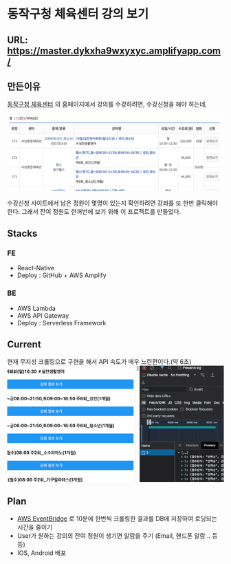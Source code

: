 # 동작구청 체육센터 강의 보기

## URL: https://master.dykxha9wxyxyc.amplifyapp.com/
## 만든이유
[동작구청 체육센터](https://sports.idongjak.or.kr/home/171) 의 홈페이지에서 강의를 수강하려면, 수강신청을 해야 하는데, 

![img.png](img.png)

수강신청 사이트에서 남은 정원이 몇명이 있는지 확인하려면 강좌를 또 한번 클릭해야 한다.
그래서 잔여 정원도 한꺼번에 보기 위해 이 프로젝트를 만들었다.

## Stacks
### FE
- React-Native
- Deploy : GitHub + AWS Amplify

### BE
- AWS Lambda
- AWS API Gateway 
- Deploy : Serverless Framework


## Current
현재 무지성 크롤링으로 구현을 해서 API 속도가 매우 느린편이다.(약 6초)
![img_1.png](img_1.png)

## Plan
- [AWS EventBridge](https://ap-northeast-2.console.aws.amazon.com/scheduler/home?region=ap-northeast-2#schedules)
로 10분에 한번씩 크롤링한 결과를 DB에 저장하여 로딩되는 시간을 줄이기
- User가 원하는 강의의 잔여 정원이 생기면 알람을 주기 (Email, 핸드폰 알람 .. 등등)
- IOS, Android 배포